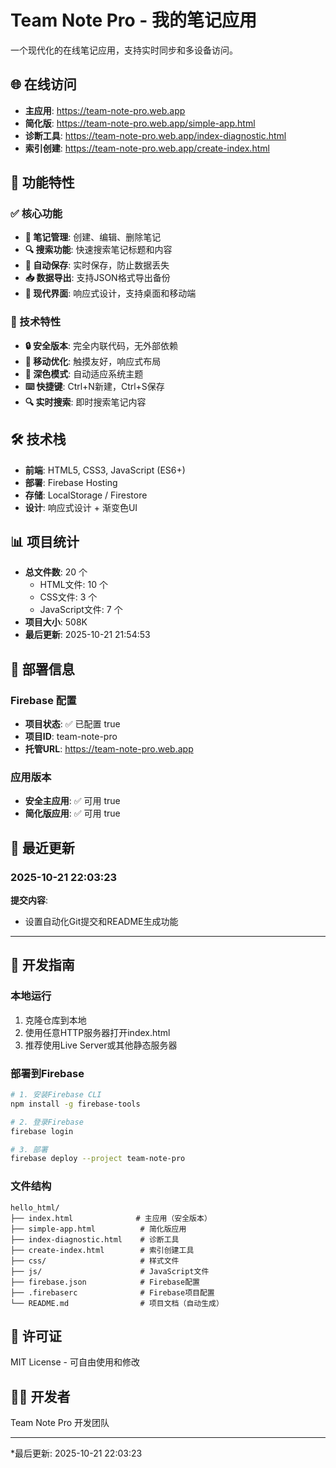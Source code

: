 # Team Note Pro - 我的笔记应用

一个现代化的在线笔记应用，支持实时同步和多设备访问。

## 🌐 在线访问

- **主应用**: https://team-note-pro.web.app
- **简化版**: https://team-note-pro.web.app/simple-app.html
- **诊断工具**: https://team-note-pro.web.app/index-diagnostic.html
- **索引创建**: https://team-note-pro.web.app/create-index.html

## 📱 功能特性

### ✅ 核心功能
- **📝 笔记管理**: 创建、编辑、删除笔记
- **🔍 搜索功能**: 快速搜索笔记标题和内容
- **💾 自动保存**: 实时保存，防止数据丢失
- **📥 数据导出**: 支持JSON格式导出备份
- **🎨 现代界面**: 响应式设计，支持桌面和移动端

### 🔧 技术特性
- **🔒 安全版本**: 完全内联代码，无外部依赖
- **📱 移动优化**: 触摸友好，响应式布局
- **🌙 深色模式**: 自动适应系统主题
- **⌨️ 快捷键**: Ctrl+N新建，Ctrl+S保存
- **🔍 实时搜索**: 即时搜索笔记内容

## 🛠️ 技术栈

- **前端**: HTML5, CSS3, JavaScript (ES6+)
- **部署**: Firebase Hosting
- **存储**: LocalStorage / Firestore
- **设计**: 响应式设计 + 渐变色UI

## 📊 项目统计

- **总文件数**: 20 个
  - HTML文件:       10 个
  - CSS文件:        3 个
  - JavaScript文件:        7 个
- **项目大小**: 508K
- **最后更新**: 2025-10-21 21:54:53

## 🚀 部署信息

### Firebase 配置
- **项目状态**: ✅ 已配置 true
- **项目ID**: team-note-pro
- **托管URL**: https://team-note-pro.web.app

### 应用版本
- **安全主应用**: ✅ 可用 true
- **简化版应用**: ✅ 可用 true

## 📝 最近更新

### 2025-10-21 22:03:23

**提交内容**:
- 设置自动化Git提交和README生成功能

---
## 🔧 开发指南

### 本地运行
1. 克隆仓库到本地
2. 使用任意HTTP服务器打开index.html
3. 推荐使用Live Server或其他静态服务器

### 部署到Firebase
```bash
# 1. 安装Firebase CLI
npm install -g firebase-tools

# 2. 登录Firebase
firebase login

# 3. 部署
firebase deploy --project team-note-pro
```

### 文件结构
```
hello_html/
├── index.html              # 主应用（安全版本）
├── simple-app.html          # 简化版应用
├── index-diagnostic.html    # 诊断工具
├── create-index.html        # 索引创建工具
├── css/                     # 样式文件
├── js/                      # JavaScript文件
├── firebase.json            # Firebase配置
├── .firebaserc              # Firebase项目配置
└── README.md                # 项目文档（自动生成）
```

## 📄 许可证

MIT License - 可自由使用和修改

## 👨‍💻 开发者

Team Note Pro 开发团队

---

*最后更新: 2025-10-21 22:03:23
